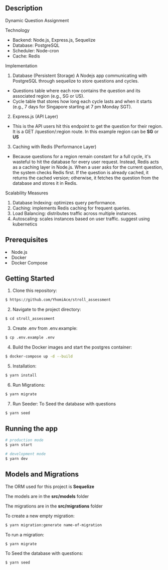 ## Description

Dynamic Question Assignment

Technology

- Backend: Node.js, Express.js, Sequelize
- Database: PostgreSQL
- Scheduler: Node-cron
- Cache: Redis

Implementation

1. Database (Persistent Storage)
   A Nodejs app communicating with PostgreSQL through sequelize to store questions and cycles.

- Questions table where each row contains the question and its associated region (e.g., SG or US).
- Cycle table that stores how long each cycle lasts and when it starts (e.g., 7 days for Singapore starting at 7 pm Monday SGT).

2. Express.js (API Layer)

- This is the API users hit this endpoint to get the question for their region. It is a GET /question/:region route. In this example
  region can be <b>SG</b> or <b>US</b>

3. Caching with Redis (Performance Layer)

- Because questions for a region remain constant for a full cycle, it's wasteful to hit the database for every user request. Instead, Redis acts as a caching layer in Node.js. When a user asks for the current question, the system checks Redis first. If the question is already cached, it returns the cached version; otherwise, it fetches the question from the database and stores it in Redis.

Scalability Measures

1. Database Indexing: optimizes query performance.
2. Caching: implements Redis caching for frequent queries.
3. Load Balancing: distributes traffic across multiple instances.
4. Autoscaling: scales instances based on user traffic. suggest using kubernetics

## Prerequisites

<li>Node.js</li>
<li>Docker</li>
<li>Docker Compose</li>

## Getting Started

1. Clone this repository:

```bash
$ https://github.com/YhomiAce/stroll_assessment
```

2. Navigate to the project directory:

```bash
$ cd stroll_assessment
```

3. Create .env from .env.example:

```bash
$ cp .env.example .env
```

4. Build the Docker images and start the postgres container:

```bash
$ docker-compose up -d --build
```

5. Installation:

```bash
$ yarn install
```

6. Run Migrations:

```bash
$ yarn migrate
```

7. Run Seeder: To Seed the database with questions

```bash
$ yarn seed
```

## Running the app

```bash
# production mode
$ yarn start

# development mode
$ yarn dev

```

## Models and Migrations

<p> The ORM used for this project is <b>Sequelize</b> </p>
<p> The models are in the <b>src/models</b> folder</p>
<p> The migrations are in the <b>src/migrations</b> folder</p>
<p> To create a new empty migration:</p>

```bash
$ yarn migration:generate name-of-migration
```

<p> To run a migration:</p>

```bash
$ yarn migrate
```

<p> To Seed the database with questions:</p>

```bash
$ yarn seed
```
